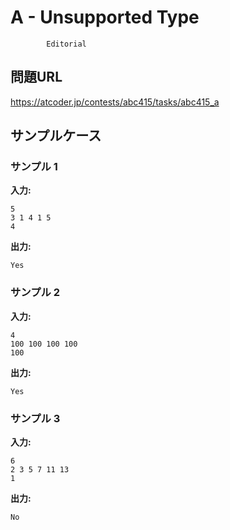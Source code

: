 # A - Unsupported Type
			Editorial

## 問題URL
https://atcoder.jp/contests/abc415/tasks/abc415_a

## サンプルケース

### サンプル 1
**入力:**
```
5
3 1 4 1 5
4
```

**出力:**
```
Yes
```

### サンプル 2
**入力:**
```
4
100 100 100 100
100
```

**出力:**
```
Yes
```

### サンプル 3
**入力:**
```
6
2 3 5 7 11 13
1
```

**出力:**
```
No
```

